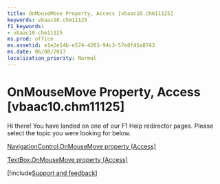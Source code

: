 ```yaml
---
title: OnMouseMove Property, Access [vbaac10.chm11125]
keywords: vbaac10.chm11125
f1_keywords:
- vbaac10.chm11125
ms.prod: office
ms.assetid: e1e2e14b-e574-4203-94c3-57e8f45a8743
ms.date: 06/08/2017
localization_priority: Normal
---
```



# OnMouseMove Property, Access [vbaac10.chm11125]

Hi there! You have landed on one of our F1 Help redirector pages. Please select the topic you were looking for below.

[NavigationControl.OnMouseMove property (Access)](https://msdn.microsoft.com/library/12259131-0b06-e01f-4a94-05dabaf0e53c%28Office.15%29.aspx)

[TextBox.OnMouseMove property (Access)](https://msdn.microsoft.com/library/7201a61b-5b69-c13f-63bf-a2a5f329ecc5%28Office.15%29.aspx)

[!include[Support and feedback](~/includes/feedback-boilerplate.md)]